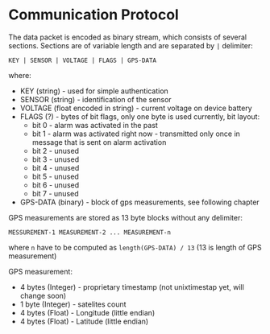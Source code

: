 # Communication Protocol

The data packet is encoded as binary stream, which consists of several
sections. Sections are of variable length and are separated by `|` delimiter:

```
KEY | SENSOR | VOLTAGE | FLAGS | GPS-DATA
```

where:

* KEY (string) - used for simple authentication
* SENSOR (string) - identification of the sensor
* VOLTAGE (float encoded in string) - current voltage on device battery
* FLAGS (?) - bytes of bit flags, only one byte is used currently, bit layout:
  * bit 0 - alarm was activated in the past
  * bit 1 - alarm was activated right now - transmitted only once in message
    that is sent on alarm activation
  * bit 2 - unused
  * bit 3 - unused
  * bit 4 - unused
  * bit 5 - unused
  * bit 6 - unused
  * bit 7 - unused
* GPS-DATA (binary) - block of gps measurements, see following chapter

GPS measurements are stored as 13 byte blocks without any delimiter:

```
MESSUREMENT-1 MEASUREMENT-2 ... MEASUREMENT-n
```

where `n` have to be computed as `length(GPS-DATA) / 13` (13 is length of GPS measurement)

GPS measurement:

* 4 bytes (Integer) - proprietary timestamp (not unixtimestap yet, will change soon)
* 1 byte (Integer)  - satelites count
* 4 bytes (Float) - Longitude (little endian)
* 4 bytes (Float) - Latitude (little endian)
